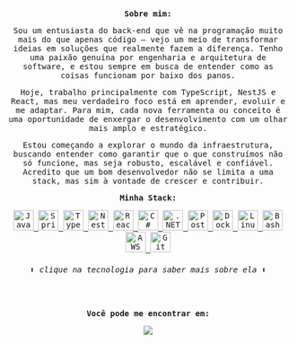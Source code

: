 <samp>
 
<div align="center">
<b align="">Sobre mim:</b>
<p align="">
  Sou um entusiasta do back-end que vê na programação muito mais do que apenas código — vejo um meio de transformar ideias em soluções que realmente fazem a diferença. Tenho uma paixão genuína por engenharia e arquitetura de software, e estou sempre em busca de entender como as coisas funcionam por baixo dos panos.
</p>
<p align="">
  Hoje, trabalho principalmente com TypeScript, NestJS e React, mas meu verdadeiro foco está em aprender, evoluir e me adaptar. Para mim, cada nova ferramenta ou conceito é uma oportunidade de enxergar o desenvolvimento com um olhar mais amplo e estratégico.
</p>
<p align="">
  Estou começando a explorar o mundo da infraestrutura, buscando entender como garantir que o que construímos não só funcione, mas seja robusto, escalável e confiável. Acredito que um bom desenvolvedor não se limita a uma stack, mas sim à vontade de crescer e contribuir.
</p>

<b>Minha Stack:</b>
<p align="center">

<a href="https://www.oracle.com/java/" target="_blank" rel="noreferrer">
  <img src="https://skillicons.dev/icons?i=java&theme=dark" width="36" height="36" alt="Java" />
</a>
<a href="https://spring.io/" target="_blank" rel="noreferrer">
  <img src="https://skillicons.dev/icons?i=spring" width="36" height="36" alt="Spring" />
</a>
<a href="https://www.typescriptlang.org/" target="_blank" rel="noreferrer">
  <img src="https://skillicons.dev/icons?i=ts&theme=dark" width="36" height="36" alt="TypeScript" />
</a>
<a href="https://nestjs.com/" target="_blank" rel="noreferrer">
  <img src="https://skillicons.dev/icons?i=nest&theme=dark" width="36" height="36" alt="NestJS" />
<a href="https://reactjs.org/" target="_blank" rel="noreferrer">
    <img src="https://skillicons.dev/icons?i=react&theme=dark" width="36" height="36" alt="React" />
</a>
</a>
<a href="https://learn.microsoft.com/en-us/dotnet/csharp/" target="_blank" rel="noreferrer">
  <img src="https://skillicons.dev/icons?i=cs&theme=dark" width="36" height="36" alt="C#" />
</a>
<a href="https://dotnet.microsoft.com/" target="_blank" rel="noreferrer">
  <img src="https://skillicons.dev/icons?i=dotnet&theme=dark" width="36" height="36" alt=".NET" />

<a href="https://www.postgresql.org/" target="_blank" rel="noreferrer">
  <img src="https://skillicons.dev/icons?i=postgres&theme=dark" width="36" height="36" alt="PostgreSQL" />
</a>
<a href="https://www.docker.com/" target="_blank" rel="noreferrer">
  <img src="https://skillicons.dev/icons?i=docker" width="36" height="36" alt="Docker" />
</a>
<a href="https://www.linux.org" target="_blank" rel="noreferrer">
  <img src="https://skillicons.dev/icons?i=linux&theme=light" width="36" height="36" alt="Linux" />
</a>
<a href="https://www.gnu.org/software/bash/" target="_blank" rel="noreferrer">
  <img src="https://skillicons.dev/icons?i=bash&theme=dark" width="36" height="36" alt="Bash" />
</a>
</a>
<a href="https://aws.amazon.com/" target="_blank" rel="noreferrer">
  <img src="https://skillicons.dev/icons?i=aws&theme=dark" width="36" height="36" alt="AWS" />
</a>
<a href="https://git-scm.com/" target="_blank" rel="noreferrer">
  <img src="https://skillicons.dev/icons?i=git&theme=dark" width="36" height="36" alt="Git" />
</a>
<h6>⬆ clique na tecnologia para saber mais sobre ela ⬆</h6>
</p>
<br>
<div align="center">
  <p><b>Você pode me encontrar em:</b></p>
  <code><a href="https://www.linkedin.com/in/caiiohenryk/" target="_blank" rel="noreferrer"><img src="https://img.shields.io/badge/LinkedIn-0077B5?style=for-the-badge&logo=linkedin&logoColor=white"/></a></code>
</div>
<br>
</samp>

